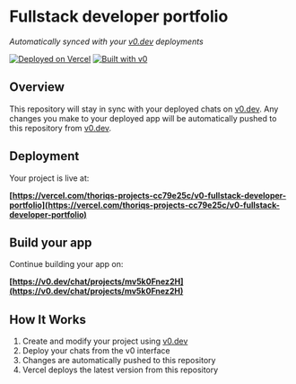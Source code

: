 # Fullstack developer portfolio

*Automatically synced with your [v0.dev](https://v0.dev) deployments*

[![Deployed on Vercel](https://img.shields.io/badge/Deployed%20on-Vercel-black?style=for-the-badge&logo=vercel)](https://vercel.com/thoriqs-projects-cc79e25c/v0-fullstack-developer-portfolio)
[![Built with v0](https://img.shields.io/badge/Built%20with-v0.dev-black?style=for-the-badge)](https://v0.dev/chat/projects/mv5k0Fnez2H)

## Overview

This repository will stay in sync with your deployed chats on [v0.dev](https://v0.dev).
Any changes you make to your deployed app will be automatically pushed to this repository from [v0.dev](https://v0.dev).

## Deployment

Your project is live at:

**[https://vercel.com/thoriqs-projects-cc79e25c/v0-fullstack-developer-portfolio](https://vercel.com/thoriqs-projects-cc79e25c/v0-fullstack-developer-portfolio)**

## Build your app

Continue building your app on:

**[https://v0.dev/chat/projects/mv5k0Fnez2H](https://v0.dev/chat/projects/mv5k0Fnez2H)**

## How It Works

1. Create and modify your project using [v0.dev](https://v0.dev)
2. Deploy your chats from the v0 interface
3. Changes are automatically pushed to this repository
4. Vercel deploys the latest version from this repository
